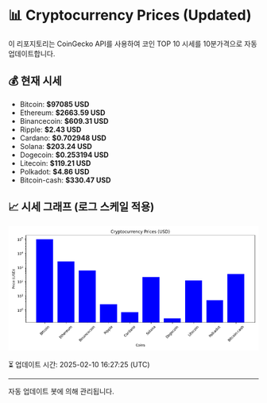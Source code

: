 
# 📊 Cryptocurrency Prices (Updated)

이 리포지토리는 CoinGecko API를 사용하여 코인 TOP 10 시세를 10분가격으로 자동 업데이트합니다.

## 💰 현재 시세
- Bitcoin: **$97085 USD**
- Ethereum: **$2663.59 USD**
- Binancecoin: **$609.31 USD**
- Ripple: **$2.43 USD**
- Cardano: **$0.702948 USD**
- Solana: **$203.24 USD**
- Dogecoin: **$0.253194 USD**
- Litecoin: **$119.21 USD**
- Polkadot: **$4.86 USD**
- Bitcoin-cash: **$330.47 USD**

## 📈 시세 그래프 (로그 스케일 적용)
![Crypto Prices](crypto_prices.png)

⏳ 업데이트 시간: 2025-02-10 16:27:25 (UTC)

---
자동 업데이트 봇에 의해 관리됩니다.
